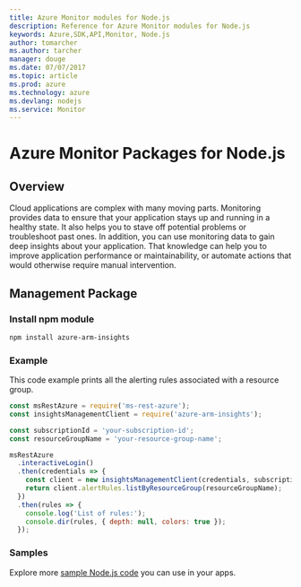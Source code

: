 ```yaml
---
title: Azure Monitor modules for Node.js
description: Reference for Azure Monitor modules for Node.js
keywords: Azure,SDK,API,Monitor, Node.js
author: tomarcher
ms.author: tarcher
manager: douge
ms.date: 07/07/2017
ms.topic: article
ms.prod: azure
ms.technology: azure
ms.devlang: nodejs
ms.service: Monitor
---
```


# Azure Monitor Packages for Node.js

## Overview
Cloud applications are complex with many moving parts. Monitoring provides data to ensure that your application stays up and running in a healthy state. It also helps you to stave off potential problems or troubleshoot past ones. In addition, you can use monitoring data to gain deep insights about your application. That knowledge can help you to improve application performance or maintainability, or automate actions that would otherwise require manual intervention.

## Management Package

### Install npm module

```bash
npm install azure-arm-insights
```

### Example

This code example prints all the alerting rules associated with a resource group.

```javascript
const msRestAzure = require('ms-rest-azure');
const insightsManagementClient = require('azure-arm-insights');

const subscriptionId = 'your-subscription-id';
const resourceGroupName = 'your-resource-group-name';

msRestAzure
  .interactiveLogin()
  .then(credentials => {
    const client = new insightsManagementClient(credentials, subscriptionId);
    return client.alertRules.listByResourceGroup(resourceGroupName);
  })
  .then(rules => {
    console.log('List of rules:');
    console.dir(rules, { depth: null, colors: true });
  });

```

### Samples

Explore more [sample Node.js code](https://azure.microsoft.com/resources/samples/?platform=nodejs) you can use in your apps.
